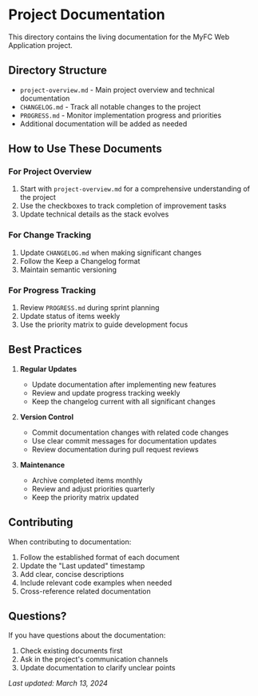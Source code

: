 # Project Documentation

This directory contains the living documentation for the MyFC Web Application project.

## Directory Structure

- `project-overview.md` - Main project overview and technical documentation
- `CHANGELOG.md` - Track all notable changes to the project
- `PROGRESS.md` - Monitor implementation progress and priorities
- Additional documentation will be added as needed

## How to Use These Documents

### For Project Overview
1. Start with `project-overview.md` for a comprehensive understanding of the project
2. Use the checkboxes to track completion of improvement tasks
3. Update technical details as the stack evolves

### For Change Tracking
1. Update `CHANGELOG.md` when making significant changes
2. Follow the Keep a Changelog format
3. Maintain semantic versioning

### For Progress Tracking
1. Review `PROGRESS.md` during sprint planning
2. Update status of items weekly
3. Use the priority matrix to guide development focus

## Best Practices

1. **Regular Updates**
   - Update documentation after implementing new features
   - Review and update progress tracking weekly
   - Keep the changelog current with all significant changes

2. **Version Control**
   - Commit documentation changes with related code changes
   - Use clear commit messages for documentation updates
   - Review documentation during pull request reviews

3. **Maintenance**
   - Archive completed items monthly
   - Review and adjust priorities quarterly
   - Keep the priority matrix updated

## Contributing

When contributing to documentation:

1. Follow the established format of each document
2. Update the "Last updated" timestamp
3. Add clear, concise descriptions
4. Include relevant code examples when needed
5. Cross-reference related documentation

## Questions?

If you have questions about the documentation:
1. Check existing documents first
2. Ask in the project's communication channels
3. Update documentation to clarify unclear points

*Last updated: March 13, 2024* 